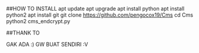 ##HOW TO INSTALL
apt update 
apt upgrade
apt install python
apt install python2
apt install git
git clone https://github.com/pengocox19/Cms
cd Cms
python2 cms_endcrypt.py

##THANK TO

GAK ADA :) GW BUAT SENDIRI :V
